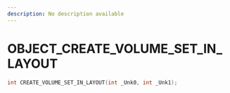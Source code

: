 ```yaml
---
description: No description available 
---
```


# OBJECT\_CREATE_VOLUME_SET_IN_LAYOUT

```cpp
int CREATE_VOLUME_SET_IN_LAYOUT(int _Unk0, int _Unk1);
```
